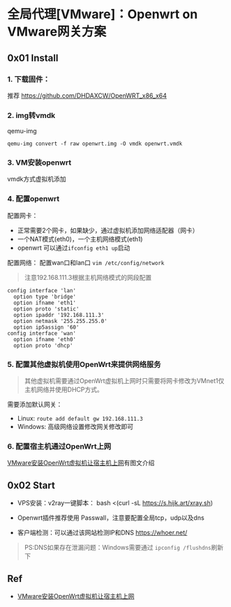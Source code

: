 # 全局代理[VMware]：Openwrt on VMware网关方案

## 0x01 Install

### 1. 下载固件：

推荐 https://github.com/DHDAXCW/OpenWRT_x86_x64

### 2. img转vmdk
qemu-img
```
qemu-img convert -f raw openwrt.img -O vmdk openwrt.vmdk
```

### 3. VM安装openwrt

vmdk方式虚拟机添加

### 4. 配置openwrt

配置网卡：  
- 正常需要2个网卡，如果缺少，通过虚拟机添加网络适配器（网卡）    
- 一个NAT模式(eth0)，一个主机网络模式(eth1)
- openwrt 可以通过`ifconfig eth1 up`启动

配置网络：
配置wan口和lan口 `vim /etc/config/network`
>注意192.168.111.3根据主机网络模式的网段配置
```
config interface 'lan'
  option type 'bridge'
  option ifname 'eth1'
  option proto 'static'
  option ipaddr '192.168.111.3'
  option netmask '255.255.255.0'
  option ip5assign '60'
config interface 'wan'
  option ifname 'eth0'
  option proto 'dhcp'
```
### 5. 配置其他虚拟机使用OpenWrt来提供网络服务

>其他虚拟机需要通过OpenWrt虚拟机上网时只需要将网卡修改为VMnet1仅主机网络并使用DHCP方式。

需要添加默认网关：    
- Linux:   `route add default gw 192.168.111.3`
- Windows:  高级网络设置修改网关修改即可

### 6. 配置宿主机通过OpenWrt上网

[VMware安装OpenWrt虚拟机让宿主机上网](https://blog.yqxpro.com/2019/10/04/VMware%E5%AE%89%E8%A3%85OpenWrt%E8%99%9A%E6%8B%9F%E6%9C%BA%E8%AE%A9%E5%AE%BF%E4%B8%BB%E6%9C%BA%E4%B8%8A%E7%BD%91/)有图文介绍

## 0x02 Start

- VPS安装：v2ray一键脚本： bash <(curl -sL https://s.hijk.art/xray.sh)

- Openwrt插件推荐使用 Passwall，注意要配置全局tcp，udp以及dns

- 客户端检测：可以通过该网站检测IP和DNS  https://whoer.net/

>PS:DNS如果存在泄漏问题：Windows需要通过 `ipconfig /flushdns`刷新下

## Ref
- [VMware安装OpenWrt虚拟机让宿主机上网](https://blog.yqxpro.com/2019/10/04/VMware%E5%AE%89%E8%A3%85OpenWrt%E8%99%9A%E6%8B%9F%E6%9C%BA%E8%AE%A9%E5%AE%BF%E4%B8%BB%E6%9C%BA%E4%B8%8A%E7%BD%91/)
